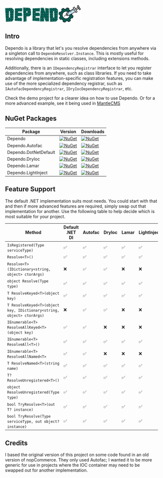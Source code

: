 <img src="https://github.com/gordon-matt/Dependo/blob/master/_Misc/Logo.png" alt="Logo" width="250" />

## Intro

Dependo is a library that let's you resolve dependencies from anywhere via a singleton call to `DependoResolver.Instance`. This is mostly useful for resolving dependencies in static classes, including extensions methods.

Additionally, there is an `IDependencyRegistrar` interface to let you register dependencies from anywhere, such as class libraries. If you need to take advantage of implementation-specific registration features, you can make use of the more specialized dependency registrar, such as `IAutofacDependencyRegistrar`, `IDryIocDependencyRegistrar`, etc.

Check the demo project for a clearer idea on how to use Dependo. Or for a more advanced example, see it being used in [MantleCMS](https://github.com/gordon-matt/MantleCMS)

## NuGet Packages

| Package                | Version                                                                                                                                                           | Downloads                                                                                                                                                         |
|------------------------|-------------------------------------------------------------------------------------------------------------------------------------------------------------------|-------------------------------------------------------------------------------------------------------------------------------------------------------------------|
| Dependo                | [![NuGet](https://img.shields.io/nuget/v/Dependo?style=flat-square&logo=nuget&label=Version)](https://www.nuget.org/packages/Dependo)                             | [![NuGet](https://img.shields.io/nuget/dt/Dependo?style=flat-square&logo=nuget&label=Downloads)](https://www.nuget.org/packages/Dependo)                             |
| Dependo.Autofac        | [![NuGet](https://img.shields.io/nuget/v/Dependo.Autofac?style=flat-square&logo=nuget&label=Version)](https://www.nuget.org/packages/Dependo.Autofac)             | [![NuGet](https://img.shields.io/nuget/dt/Dependo.Autofac?style=flat-square&logo=nuget&label=Downloads)](https://www.nuget.org/packages/Dependo.Autofac)             |
| Dependo.DotNetDefault  | [![NuGet](https://img.shields.io/nuget/v/Dependo.DotNetDefault?style=flat-square&logo=nuget&label=Version)](https://www.nuget.org/packages/Dependo.DotNetDefault) | [![NuGet](https://img.shields.io/nuget/dt/Dependo.DotNetDefault?style=flat-square&logo=nuget&label=Downloads)](https://www.nuget.org/packages/Dependo.DotNetDefault) |
| Dependo.DryIoc         | [![NuGet](https://img.shields.io/nuget/v/Dependo.DryIoc?style=flat-square&logo=nuget&label=Version)](https://www.nuget.org/packages/Dependo.DryIoc)               | [![NuGet](https://img.shields.io/nuget/dt/Dependo.DryIoc?style=flat-square&logo=nuget&label=Downloads)](https://www.nuget.org/packages/Dependo.DryIoc)               |
| Dependo.Lamar          | [![NuGet](https://img.shields.io/nuget/v/Dependo.Lamar?style=flat-square&logo=nuget&label=Version)](https://www.nuget.org/packages/Dependo.Lamar)                 | [![NuGet](https://img.shields.io/nuget/dt/Dependo.Lamar?style=flat-square&logo=nuget&label=Downloads)](https://www.nuget.org/packages/Dependo.Lamar)                 |
| Dependo.LightInject    | [![NuGet](https://img.shields.io/nuget/v/Dependo.LightInject?style=flat-square&logo=nuget&label=Version)](https://www.nuget.org/packages/Dependo.LightInject)     | [![NuGet](https://img.shields.io/nuget/dt/Dependo.LightInject?style=flat-square&logo=nuget&label=Downloads)](https://www.nuget.org/packages/Dependo.LightInject)     |

## Feature Support

The default .NET implementation suits most needs. You could start with that and then if more advanced features are required, simply swap out that implementation for another. Use the following table to help decide which is most suitable for your project.

| Method                                                                  | Default .NET DI | Autofac | DryIoc | Lamar | LightInject |
|-------------------------------------------------------------------------|------------------|---------|--------|--------|-----------|
| `IsRegistered(Type serviceType)`                                        | ✅               | ✅      | ✅     | ✅     | ✅        |
| `Resolve<T>()`                                                          | ✅               | ✅      | ✅     | ✅     | ✅        |
| `Resolve<T>(IDictionary<string, object> ctorArgs)`                      | ❌               | ✅      | ✅     | ❌     | ❌        |
| `object Resolve(Type type)`                                             | ✅               | ✅      | ✅     | ✅     | ✅        |
| `T ResolveKeyed<T>(object key)`                                         | ✅               | ✅      | ✅     | ✅     | ✅        |
| `T ResolveKeyed<T>(object key, IDictionary<string, object> ctorArgs)`   | ❌               | ✅      | ✅     | ❌     | ❌        |
| `IEnumerable<T> ResolveAllKeyed<T>(object key)`                         | ✅               | ✅      | ❌     | ❌     | ❌        |
| `IEnumerable<T> ResolveAll<T>()`                                        | ✅               | ✅      | ✅     | ✅     | ✅        |
| `IEnumerable<T> ResolveAllNamed<T>`                                     | ✅               | ✅      | ❌     | ❌     | ❌        |
| `T ResolveNamed<T>(string name)`                                        | ✅               | ✅      | ✅     | ✅     | ✅        |
| `T? ResolveUnregistered<T>()`                                           | ✅               | ✅      | ✅     | ✅     | ✅        |
| `object ResolveUnregistered(Type type)`                                 | ✅               | ✅      | ✅     | ✅     | ✅        |
| `bool TryResolve<T>(out T? instance)`                                   | ✅               | ✅      | ✅     | ✅     | ✅        |
| `bool TryResolve(Type serviceType, out object? instance)`               | ✅               | ✅      | ✅     | ✅     | ✅        |

## Credits

I based the original version of this project on some code found in an old version of nopCommerce. They only used Autofac; I wanted it to be more generic for use in projects where the IOC container may need to be swapped out for another implementation.
